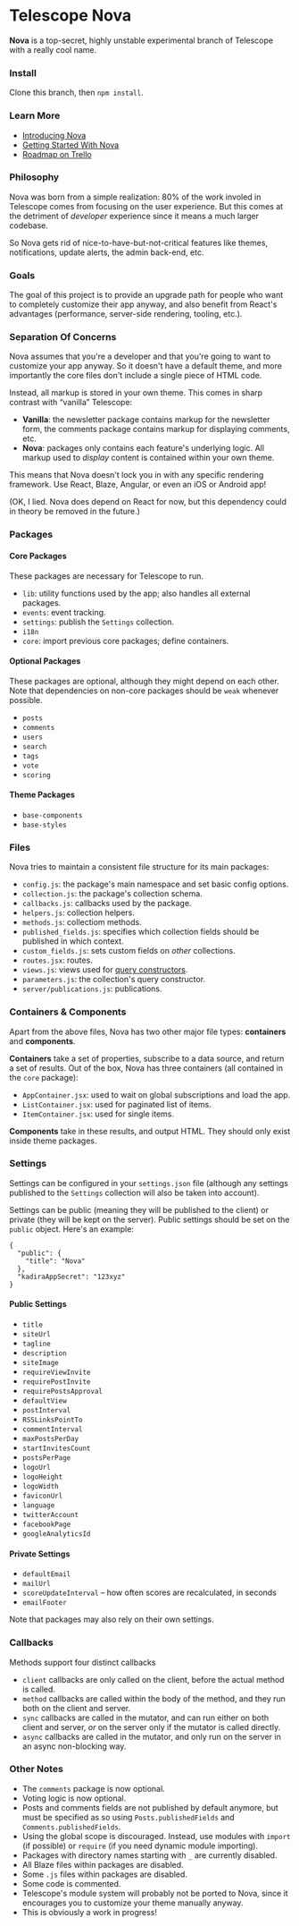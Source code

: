 # Telescope Nova

**Nova** is a top-secret, highly unstable experimental branch of Telescope with a really cool name. 

### Install

Clone this branch, then `npm install`. 

### Learn More

- [Introducing Nova](http://www.telescopeapp.org/blog/introducing-nova/)
- [Getting Started With Nova](http://www.telescopeapp.org/blog/getting-started-with-nova/)
- [Roadmap on Trello](https://trello.com/b/dwPR0LTz/nova-roadmap)

### Philosophy

Nova was born from a simple realization: 80% of the work involed in Telescope comes from focusing on the user experience. But this comes at the detriment of *developer* experience since it means a much larger codebase.

So Nova gets rid of nice-to-have-but-not-critical features like themes, notifications, update alerts, the admin back-end, etc.

### Goals

The goal of this project is to provide an upgrade path for people who want to completely customize their app anyway, and also benefit from React's advantages (performance, server-side rendering, tooling, etc.).

### Separation Of Concerns

Nova assumes that you're a developer and that you're going to want to customize your app anyway. So it doesn't have a default theme, and more importantly the core files don't include a single piece of HTML code. 

Instead, all markup is stored in your own theme. This comes in sharp contrast with “vanilla” Telescope:

- **Vanilla**: the newsletter package contains markup for the newsletter form, the comments package contains markup for displaying comments, etc.
- **Nova**: packages only contains each feature's underlying logic. All markup used to *display* content is contained within your own theme. 

This means that Nova doesn't lock you in with any specific rendering framework. Use React, Blaze, Angular, or even an iOS or Android app!

(OK, I lied. Nova does depend on React for now, but this dependency could in theory be removed in the future.)

### Packages

#### Core Packages

These packages are necessary for Telescope to run. 

- `lib`: utility functions used by the app; also handles all external packages.
- `events`: event tracking.
- `settings`: publish the `Settings` collection.
- `i18n`
- `core`: import previous core packages; define containers.

#### Optional Packages

These packages are optional, although they might depend on each other. Note that dependencies on non-core packages should be `weak` whenever possible. 

- `posts`
- `comments`
- `users`
- `search`
- `tags`
- `vote`
- `scoring`

#### Theme Packages

- `base-components`
- `base-styles`

### Files

Nova tries to maintain a consistent file structure for its main packages:

- `config.js`: the package's main namespace and set basic config options.
- `collection.js`: the package's collection schema.
- `callbacks.js`: callbacks used by the package.
- `helpers.js`: collection helpers.
- `methods.js`: collectiom methods.
- `published_fields.js`: specifies which collection fields should be published in which context.
- `custom_fields.js`: sets custom fields on *other* collections.
- `routes.jsx`: routes.
- `views.js`: views used for [query constructors](https://www.discovermeteor.com/blog/query-constructors/).
- `parameters.js`: the collection's query constructor.
- `server/publications.js`: publications.

### Containers & Components

Apart from the above files, Nova has two other major file types: **containers** and **components**. 

**Containers** take a set of properties, subscribe to a data source, and return a set of results. Out of the box, Nova has three containers (all contained in the `core` package):

- `AppContainer.jsx`: used to wait on global subscriptions and load the app.
- `ListContainer.jsx`: used for paginated list of items.
- `ItemContainer.jsx`: used for single items. 

**Components** take in these results, and output HTML. They should only exist inside theme packages. 

### Settings

Settings can be configured in your `settings.json` file (although any settings published to the `Settings` collection will also be taken into account).

Settings can be public (meaning they will be published to the client) or private (they will be kept on the server). Public settings should be set on the `public` object. Here's an example:

```
{
  "public": {
    "title": "Nova"
  },
  "kadiraAppSecret": "123xyz"
}
```

#### Public Settings

- `title`
- `siteUrl`
- `tagline`
- `description`
- `siteImage`
- `requireViewInvite`
- `requirePostInvite`
- `requirePostsApproval`
- `defaultView`
- `postInterval`
- `RSSLinksPointTo`
- `commentInterval`
- `maxPostsPerDay`
- `startInvitesCount`
- `postsPerPage`
- `logoUrl`
- `logoHeight`
- `logoWidth`
- `faviconUrl`
- `language`
- `twitterAccount`
- `facebookPage`
- `googleAnalyticsId`

#### Private Settings

- `defaultEmail`
- `mailUrl`
- `scoreUpdateInterval` – how often scores are recalculated, in seconds
- `emailFooter`

Note that packages may also rely on their own settings. 

### Callbacks

Methods support four distinct callbacks

- `client` callbacks are only called on the client, before the actual method is called.
- `method` callbacks are called within the body of the method, and they run both on the client and server.
- `sync` callbacks are called in the mutator, and can run either on both client and server, *or* on the server only if the mutator is called directly.
- `async` callbacks are called in the mutator, and only run on the server in an async non-blocking way. 

### Other Notes

- The `comments` package is now optional.
- Voting logic is now optional. 
- Posts and comments fields are not published by default anymore, but must be specified as so using `Posts.publishedFields` and `Comments.publishedFields`.
- Using the global scope is discouraged. Instead, use modules with `import` (if possible) or `require` (if you need dynamic module importing).
- Packages with directory names starting with `_` are currently disabled. 
- All Blaze files within packages are disabled.
- Some `.js` files within packages are disabled.
- Some code is commented. 
- Telescope's module system will probably not be ported to Nova, since it encourages you to customize your theme manually anyway. 
- This is obviously a work in progress!
